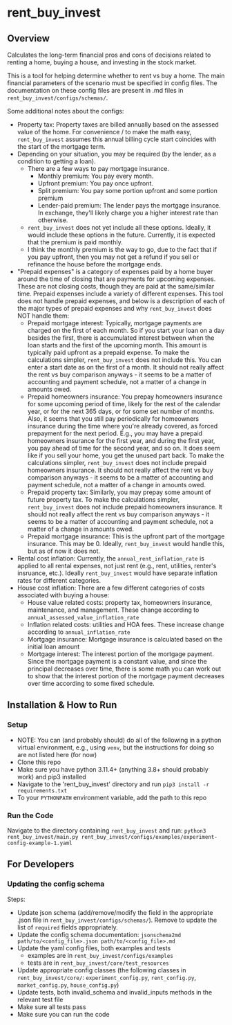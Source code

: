 # rent_buy_invest

## Overview

Calculates the long-term financial pros and cons of decisions related to renting a home, buying a house, and investing in the stock market.

This is a tool for helping determine whether to rent vs buy a home. The main financial parameters of the scenario must be specified in config files. The documentation on these config files are present in .md files in `rent_buy_invest/configs/schemas/`.

Some additional notes about the configs:
- Property tax: Property taxes are billed annually based on the assessed value of the home. For convenience / to make the math easy, `rent_buy_invest` assumes this annual billing cycle start coincides with the start of the mortgage term.
- Depending on your situation, you may be required (by the lender, as a condition to getting a loan).
    - There are a few ways to pay mortgage insurance.
        - Monthly premium: You pay every month.
        - Upfront premium: You pay once upfront.
        - Split premium: You pay some portion upfront and some portion premium
        - Lender-paid premium: The lender pays the mortgage insurance. In exchange, they'll likely charge you a higher interest rate than otherwise.
    - `rent_buy_invest` does not yet include all these options. Ideally, it would include these options in the future. Currently, it is expected that the premium is paid monthly.
    - I think the monthly premium is the way to go, due to the fact that if you pay upfront, then you may not get a refund if you sell or refinance the house before the mortgage ends.
- "Prepaid expenses" is a category of expenses paid by a home buyer around the time of closing that are payments for upcoming expenses. These are not closing costs, though they are paid at the same/similar time. Prepaid expenses include a variety of different expenses. This tool does not handle prepaid expenses, and below is a description of each of the major types of prepaid expenses and why `rent_buy_invest` does NOT handle them:
    - Prepaid mortgage interest: Typically, mortgage payments are charged on the first of each month. So if you start your loan on a day besides the first, there is accumulated interest between when the loan starts and the first of the upcoming month. This amount is typically paid upfront as a prepaid expense. To make the calculations simpler, `rent_buy_invest` does not include this. You can enter a start date as on the first of a month. It should not really affect the rent vs buy comparison anyways - it seems to be a matter of accounting and payment schedule, not a matter of a change in amounts owed.
    - Prepaid homeowners insurance: You prepay homeowners insurance for some upcoming period of time, likely for the rest of the calendar year, or for the next 365 days, or for some set number of months. Also, it seems that you still pay periodically for homeowners insurance during the time where you're already covered, as forced prepayment for the next period. E.g., you may have a prepaid homeowners insurance for the first year, and during the first year, you pay ahead of time for the second year, and so on. It does seem like if you sell your home, you get the unused part back. To make the calculations simpler, `rent_buy_invest` does not include prepaid homeowners insurance. It should not really affect the rent vs buy comparison anyways - it seems to be a matter of accounting and payment schedule, not a matter of a change in amounts owed.
    - Prepaid property tax: Similarly, you may prepay some amount of future property tax. To make the calculations simpler, `rent_buy_invest` does not include prepaid homeowners insurance. It should not really affect the rent vs buy comparison anyways - it seems to be a matter of accounting and payment schedule, not a matter of a change in amounts owed.
    - Prepaid mortgage insurance: This is the upfront part of the mortgage insurance. This may be 0. Ideally, `rent_buy_invest` would handle this, but as of now it does not.
- Rental cost inflation: Currently, the `annual_rent_inflation_rate` is applied to all rental expenses, not just rent (e.g., rent, utilities, renter's insruance, etc.). Ideally `rent_buy_invest` would have separate inflation rates for different categories.
- House cost inflation: There are a few different categories of costs associated with buying a house:
    - House value related costs: property tax, homeowners insurance, maintenance, and management. These change according to `annual_assessed_value_inflation_rate`
    - Inflation related costs: utilities and HOA fees. These increase change according to `annual_inflation_rate`
    - Mortgage insurance: Mortgage insurance is calculated based on the initial loan amount
    - Mortgage interest: The interest portion of the mortgage payment. Since the mortgage payment is a constant value, and since the principal decreases over time, there is some math you can work out to show that the interest portion of the mortgage payment decreases over time according to some fixed schedule.

## Installation & How to Run

### Setup
- NOTE: You can (and probably should) do all of the following in a python virtual environment, e.g., using `venv`, but the instructions for doing so are not listed here (for now)
- Clone this repo
- Make sure you have python 3.11.4+ (anything 3.8+ should probably work) and pip3 installed
- Navigate to the 'rent_buy_invest' directory and run `pip3 install -r requirements.txt`
- To your `PYTHONPATH` environment variable, add the path to this repo

### Run the Code
Navigate to the directory containing `rent_buy_invest` and run:
`python3 rent_buy_invest/main.py rent_buy_invest/configs/examples/experiment-config-example-1.yaml`

## For Developers

### Updating the config schema
Steps:
- Update json schema (add/remove/modify the field in the appropriate .json file in `rent_buy_invest/configs/schemas/`). Remove to update the list of `required` fields appropriately.
- Update the config schema documentation: `jsonschema2md path/to/<config_file>.json path/to/<config_file>.md`
- Update the yaml config files, both examples and tests
    - examples are in `rent_buy_invest/configs/examples`
    - tests are in `rent_buy_invest/core/test_resources`
- Update appropriate config classes (the following classes in `rent_buy_invest/core/`: `experiment_config.py`, `rent_config.py`, `market_config.py`, `house_config.py`)
- Update tests, both invalid_schema and invalid_inputs methods in the relevant test file
- Make sure all tests pass
- Make sure you can run the code
